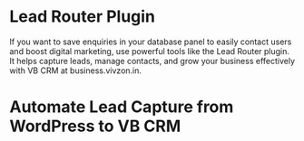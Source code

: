 # Lead Router Plugin
If you want to save enquiries in your database panel to easily contact users and boost digital marketing, use powerful tools like the Lead Router plugin. It helps capture leads, manage contacts, and grow your business effectively with VB CRM at business.vivzon.in.

# Automate Lead Capture from WordPress to VB CRM
